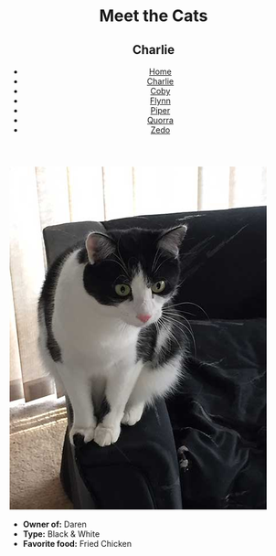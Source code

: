 <!DOCTYPE html>
<html lang="en">
  <head>
    <meta charset="UTF-8" />
    <title>Meet the Cats | Charlie</title>
    <link href="css/style.css" rel""stylesheet"/>
  </head>

  <body>
    <header>
      <h1>Meet the Cats</h1>
      <h2>Charlie</h2>

 <nav>
        <ul>
          <li><a href="index.md">Home</a></li>
          <li><a href="black-n-white/charlie.md">Charlie</a></li>
          <li><a href="snowshoe/coby.md">Coby</a></li>
          <li><a href="tabby/flynn.md">Flynn</a></li>
          <li><a href="egyptian-mau/piper.md">Piper</a></li>
          <li><a href="tabby/quorra.md">Quorra</a></li>
          <li><a href="tux/zedo.md">Zedo</a></li>
        </ul>
      </nav>
    </header>

<main>

 <img src="img/charlie.jpg" alt="Charlie" />

 <ul>
        <li><strong>Owner of:</strong> Daren</li>
        <li><strong>Type:</strong> Black &amp; White</li>
        <li><strong>Favorite food:</strong> Fried Chicken</li>
      </ul>

 </main>
  </body>
</html>
